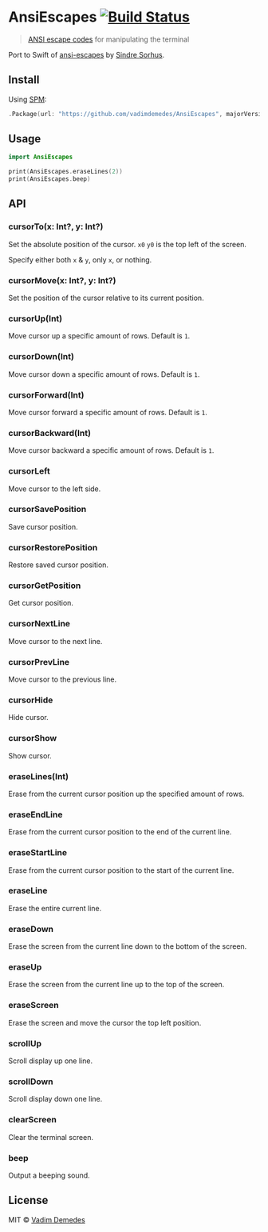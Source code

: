 # AnsiEscapes [![Build Status](https://travis-ci.org/vadimdemedes/AnsiEscapes.svg?branch=master)](https://travis-ci.org/vadimdemedes/AnsiEscapes)

> [ANSI escape codes](http://www.termsys.demon.co.uk/vtansi.htm) for manipulating the terminal

Port to Swift of [ansi-escapes](https://github.com/sindresorhus/ansi-escapes) by [Sindre Sorhus](https://github.com/sindresorhus).


## Install

Using [SPM](https://swift.org/package-manager/):

```swift
.Package(url: "https://github.com/vadimdemedes/AnsiEscapes", majorVersion: 1)
```


## Usage

```swift
import AnsiEscapes

print(AnsiEscapes.eraseLines(2))
print(AnsiEscapes.beep)
```


## API

### cursorTo(x: Int?, y: Int?)

Set the absolute position of the cursor. `x0` `y0` is the top left of the screen.

Specify either both `x` & `y`, only `x`, or nothing.

### cursorMove(x: Int?, y: Int?)

Set the position of the cursor relative to its current position.

### cursorUp(Int)

Move cursor up a specific amount of rows. Default is `1`.

### cursorDown(Int)

Move cursor down a specific amount of rows. Default is `1`.

### cursorForward(Int)

Move cursor forward a specific amount of rows. Default is `1`.

### cursorBackward(Int)

Move cursor backward a specific amount of rows. Default is `1`.

### cursorLeft

Move cursor to the left side.

### cursorSavePosition

Save cursor position.

### cursorRestorePosition

Restore saved cursor position.

### cursorGetPosition

Get cursor position.

### cursorNextLine

Move cursor to the next line.

### cursorPrevLine

Move cursor to the previous line.

### cursorHide

Hide cursor.

### cursorShow

Show cursor.

### eraseLines(Int)

Erase from the current cursor position up the specified amount of rows.

### eraseEndLine

Erase from the current cursor position to the end of the current line.

### eraseStartLine

Erase from the current cursor position to the start of the current line.

### eraseLine

Erase the entire current line.

### eraseDown

Erase the screen from the current line down to the bottom of the screen.

### eraseUp

Erase the screen from the current line up to the top of the screen.

### eraseScreen

Erase the screen and move the cursor the top left position.

### scrollUp

Scroll display up one line.

### scrollDown

Scroll display down one line.

### clearScreen

Clear the terminal screen.

### beep

Output a beeping sound.


## License

MIT © [Vadim Demedes](https://github.com/vadimdemedes)
